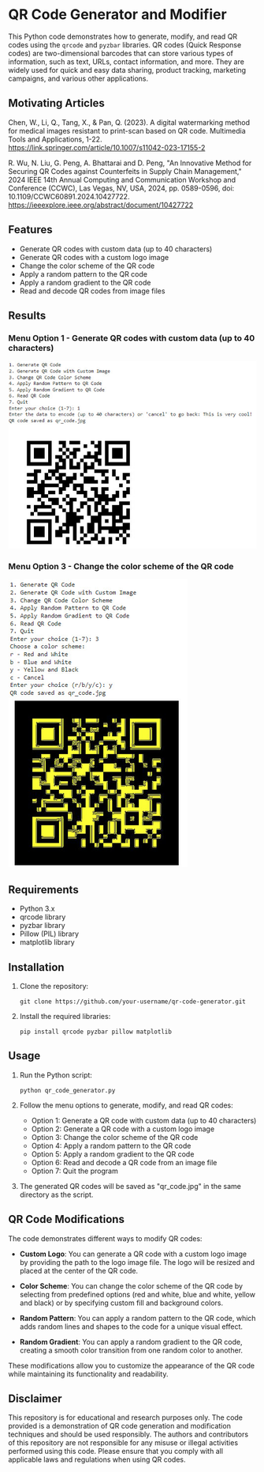 # QR Code Generator and Modifier

This Python code demonstrates how to generate, modify, and read QR codes using the `qrcode` and `pyzbar` libraries. QR codes (Quick Response codes) are two-dimensional barcodes that can store various types of information, such as text, URLs, contact information, and more. They are widely used for quick and easy data sharing, product tracking, marketing campaigns, and various other applications.

## Motivating Articles

Chen, W., Li, Q., Tang, X., & Pan, Q. (2023). A digital watermarking method for medical images resistant to print-scan based on QR code. Multimedia Tools and Applications, 1-22. https://link.springer.com/article/10.1007/s11042-023-17155-2

R. Wu, N. Liu, G. Peng, A. Bhattarai and D. Peng, "An Innovative Method for Securing QR Codes against Counterfeits in Supply Chain Management," 2024 IEEE 14th Annual Computing and Communication Workshop and Conference (CCWC), Las Vegas, NV, USA, 2024, pp. 0589-0596, doi: 10.1109/CCWC60891.2024.10427722. https://ieeexplore.ieee.org/abstract/document/10427722

## Features

- Generate QR codes with custom data (up to 40 characters)
- Generate QR codes with a custom logo image
- Change the color scheme of the QR code
- Apply a random pattern to the QR code
- Apply a random gradient to the QR code
- Read and decode QR codes from image files

## Results

### Menu Option 1 - Generate QR codes with custom data (up to 40 characters)
![](https://github.com/ericyoc/qr_code_demo_poc/blob/main/figure_1_qr_code.jpg)

### Menu Option 3 - Change the color scheme of the QR code
![](https://github.com/ericyoc/qr_code_demo_poc/blob/main/figure_2_qr_code.jpg)

## Requirements

- Python 3.x
- qrcode library
- pyzbar library
- Pillow (PIL) library
- matplotlib library

## Installation

1. Clone the repository:
   ```
   git clone https://github.com/your-username/qr-code-generator.git
   ```

2. Install the required libraries:
   ```
   pip install qrcode pyzbar pillow matplotlib
   ```

## Usage

1. Run the Python script:
   ```
   python qr_code_generator.py
   ```

2. Follow the menu options to generate, modify, and read QR codes:
   - Option 1: Generate a QR code with custom data (up to 40 characters)
   - Option 2: Generate a QR code with a custom logo image
   - Option 3: Change the color scheme of the QR code
   - Option 4: Apply a random pattern to the QR code
   - Option 5: Apply a random gradient to the QR code
   - Option 6: Read and decode a QR code from an image file
   - Option 7: Quit the program

3. The generated QR codes will be saved as "qr_code.jpg" in the same directory as the script.

## QR Code Modifications

The code demonstrates different ways to modify QR codes:

- **Custom Logo**: You can generate a QR code with a custom logo image by providing the path to the logo image file. The logo will be resized and placed at the center of the QR code.

- **Color Scheme**: You can change the color scheme of the QR code by selecting from predefined options (red and white, blue and white, yellow and black) or by specifying custom fill and background colors.

- **Random Pattern**: You can apply a random pattern to the QR code, which adds random lines and shapes to the code for a unique visual effect.

- **Random Gradient**: You can apply a random gradient to the QR code, creating a smooth color transition from one random color to another.

These modifications allow you to customize the appearance of the QR code while maintaining its functionality and readability.

## Disclaimer

This repository is for educational and research purposes only. The code provided is a demonstration of QR code generation and modification techniques and should be used responsibly. The authors and contributors of this repository are not responsible for any misuse or illegal activities performed using this code. Please ensure that you comply with all applicable laws and regulations when using QR codes.
